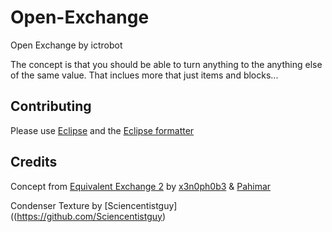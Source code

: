 Open-Exchange
=============

Open Exchange by ictrobot

The concept is that you should be able to turn anything to the anything else of the same value. That inclues more that just items and blocks...

Contributing
------------
Please use [Eclipse](http://www.eclipse.org/) and the [Eclipse formatter](https://github.com/ictrobot/Open-Exchange/blob/master/Eclipse%20Formatter.xml)

Credits
-------
Concept from [Equivalent Exchange 2](http://www.minecraftforum.net/topic/1106178-/) by [x3n0ph0b3](https://twitter.com/x3n0ph0b3x) & [Pahimar](https://twitter.com/Pahimar)

Condenser Texture by [Sciencentistguy]((https://github.com/Sciencentistguy)
